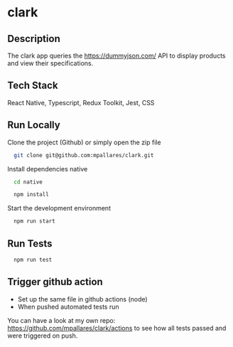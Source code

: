 # clark

## Description

The clark app queries the https://dummyjson.com/ API to display products and view their specifications.

## Tech Stack

React Native, Typescript, Redux Toolkit, Jest, CSS

## Run Locally

Clone the project (Github) or simply open the zip file

```bash
  git clone git@github.com:mpallares/clark.git
```

Install dependencies native

```bash
  cd native
```

```bash
  npm install
```

Start the development environment

```bash
  npm run start
```

## Run Tests

```bash
  npm run test
```

## Trigger github action

- Set up the same file in github actions (node)
- When pushed automated tests run

You can have a look at my own repo: https://github.com/mpallares/clark/actions to see how all tests passed and were triggered on push.
